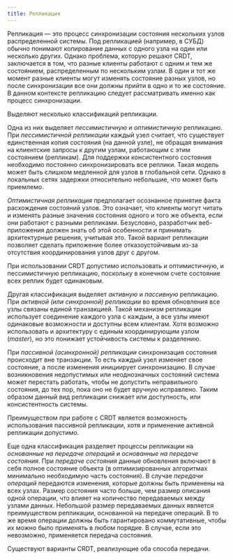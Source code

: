 ```yaml
---
title: Репликация
---
```


Репликация &mdash; это процесс синхронизации состояния нескольких узлов распределенной системы. Под репликацией (например, в СУБД) обычно понимают копирование данных с одного узла на один или несколько других. Однако проблема, которую решают CRDT, заключается в том, что разные клиенты работают с одним и тем же состоянием, распределенным по нескольким узлам. В один и тот же момент разные клиенты могут изменять состояние разных узлов, но после синхронизации все они должны прийти в одно и то же состояние. В данном контексте репликацию следует рассматривать именно как процесс синхронизации.

Выделяют несколько классификаций репликации.

Одна из них выделяет *пессимистичную* и *оптимистичную* репликацию. При *пессимистичной репликации* каждый узел считает, что существует единственная копия состояния (на данной узле), не обращая внимания на клиентские запросы к другим узлам, работающим с этим состоянием (репликам). Для поддержки консистентного состояния необходимо постоянно синхронизировать все реплики. Такая модель может быть слишком медленной для узлов в глобальной сети. Однако в локальных сетях задержки относительно небольшие, что может быть приемлемо.

*Оптимистичная репликация* предполагает осознанное принятие факта расхождения состояний узлов. Это означает, что клиенты могут читать и изменять разные значения состояния одного и того же объекта, если они работают с разными репликами. Безусловно, разработчик веб-приложения должен знать об этой особенности и принимать архитектурные решения, учитывая это. Такой вариант репликации позволяет сделать приложение более отказоустойчивым из-за отсутствия координирования узлов друг с другом.

При использовании CRDT допустимо использовать и оптимистичную, и пессимистичную репликацию, поскольку в конечном счете состояние всех реплик будет одинаковым.

Другая классификация выделяет *активную* и *пассивную* репликацию. При *активной (или синхронной) репликации* во время обновления все узлы связаны единой транзакцией. Такой механизм репликации использует соединение каждого узла с каждым, а все узлы имеют одинаковые возможности и доступны всем клиентам. Хотя возможно использовать и архитектуру с единым координирующим узлом (*master*), но это понижает устойчивость системы к разделению.

При *пассивной (асинхронной) репликации* синхронизация состояния происходит вне транзакции. То есть каждый узел изменяет свое состояние, а после изменения инициирует синхронизацию. В случае возникновения недопустимых или неоднозначных состояний система может перестать работать, чтобы не допустить неправильного состояния, до тех пор, пока оно не будет вручную исправлено. Таким образом данный вид репликации снижает или доступность, или консистентность системы.

Преимуществом при работе с CRDT является возможность использования пассивной репликации, хотя и применение активной репликации допустимо.

Еще одна классификация разделяет процессы репликации на *основанные на передаче операций* и *основанные на передаче состояния*. При *передаче состояния* данные обновления включают в себя полное состояние объекта (в оптимизированных алгоритмах минимально необходимую часть состояния). В случае *передачи операций* передаются изменения, которые должны быть применены на всех узлах. Размер состояния часто больше, чем размер описания одной операции, что влияет на количество передаваемых между узлами данных. Небольшой размер передаваемых данных является преимуществом репликации, основанной на передаче операций. В то же время операции должны быть гарантировано коммутативные, чтобы их можно было применять в любом порядке. В случае, если это невозможно, применяется передача состояния.

Существуют варианты CRDT, реализующие оба способа передачи.